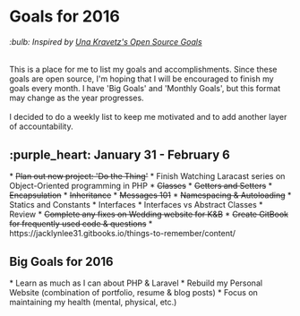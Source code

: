 <h1>Goals for 2016</h1>

<h6>:bulb: <i>Inspired by <a href="https://github.com/una/personal-goals">Una Kravetz's Open Source Goals</a></i></h6>

This is a place for me to list my goals and accomplishments. Since these goals are open source, I'm hoping that I will be encouraged to finish my goals every month. I have 'Big Goals' and 'Monthly Goals', but this format may change as the year progresses.
<br><br>
I decided to do a weekly list to keep me motivated and to add another layer of accountability.
<br>

<h2>:purple_heart: January 31 - February 6</h2>
* <s>Plan out new project: 'Do the Thing'</s>
* Finish Watching Laracast series on Object-Oriented programming in PHP
  * <s>Classes</s>
  * <s>Getters and Setters</s>
  * <s>Encapsulation</s>
  * <s>Inheritance</s>
  * <s>Messages 101</s>
  * <s>Namespacing & Autoloading</s>
  * Statics and Constants
  * Interfaces
  * Interfaces vs Abstract Classes
  * Review
* <s>Complete any fixes on Wedding website for K&B</s>
* <s>Create GitBook for frequently used code & questions</s>
     * https://jacklynlee31.gitbooks.io/things-to-remember/content/

<br>

<h2>Big Goals for 2016</h2>
* Learn as much as I can about PHP & Laravel
* Rebuild my Personal Website (combination of portfolio, resume & blog posts)
* Focus on maintaining my health (mental, physical, etc.)
